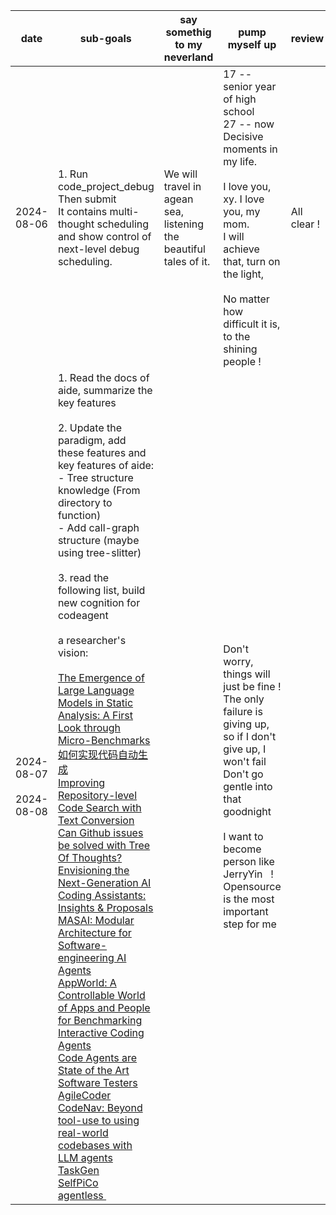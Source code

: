 | date                             | sub-goals                                                                                                                                                                                                                                                                                                                                                                                                                                                                                                                                                                                                                                                                                                                                                                                                                                                                                                                                                                                                                                                                                                                                                                                                                                                                                                                                                                                                                                                                                                                                                                               | say somethig to my neverland                                           | pump myself up                                                                                                                                                                                                                                                     | review       |
| -------------------------------- | --------------------------------------------------------------------------------------------------------------------------------------------------------------------------------------------------------------------------------------------------------------------------------------------------------------------------------------------------------------------------------------------------------------------------------------------------------------------------------------------------------------------------------------------------------------------------------------------------------------------------------------------------------------------------------------------------------------------------------------------------------------------------------------------------------------------------------------------------------------------------------------------------------------------------------------------------------------------------------------------------------------------------------------------------------------------------------------------------------------------------------------------------------------------------------------------------------------------------------------------------------------------------------------------------------------------------------------------------------------------------------------------------------------------------------------------------------------------------------------------------------------------------------------------------------------------------------------- | ---------------------------------------------------------------------- | ------------------------------------------------------------------------------------------------------------------------------------------------------------------------------------------------------------------------------------------------------------------ | ------------ |
| 2024-08-06                       | 1. Run code_project_debug<br />Then submit<br />It contains multi-thought scheduling and show control of next-level debug scheduling.                                                                                                                                                                                                                                                                                                                                                                                                                                                                                                                                                                                                                                                                                                                                                                                                                                                                                                                                                                                                                                                                                                                                                                                                                                                                                                                                                                                                                                                   | We will travel in agean sea,<br />listening the beautiful tales of it. | 17 -- senior year of high school<br />27 -- now<br />Decisive moments in my life.<br /><br />I love you, xy. I love you, my mom.<br />I will achieve that, turn on the light, <br /><br />No matter how difficult it is, to the shining people !                  | All clear ! |
| 2024-08-07<br /><br />2024-08-08 | 1. Read the docs of aide, summarize the key features<br /><br />2. Update the paradigm, add these features and key features of aide:<br />- Tree structure knowledge (From directory to function)<br />- Add call-graph structure (maybe using tree-slitter)<br /><br />3. read the following list, build new cognition for codeagent<br /><br />a researcher's vision:<br /><br />[The Emergence of Large Language Models in Static Analysis: A First Look through Micro-Benchmarks](https://arxiv.org/html/2402.17679v1) <br />[如何实现代码自动生成](https://www.zhihu.com/question/349309063/answer/3522210167) <br />[Improving Repository-level Code Search with Text Conversion](https://aclanthology.org/2024.naacl-srw.15/)<br />[Can Github issues be solved with Tree Of Thoughts?](https://arxiv.org/abs/2405.13057)<br />[Envisioning the Next-Generation AI Coding Assistants: Insights &amp; Proposals](https://arxiv.org/abs/2403.14592)<br />[MASAI: Modular Architecture for Software-engineering AI Agents](https://arxiv.org/abs/2406.11638)<br />[AppWorld: A Controllable World of Apps and People for Benchmarking Interactive Coding Agents](https://arxiv.org/abs/2407.18901)<br />[Code Agents are State of the Art Software Testers](https://arxiv.org/abs/2406.12952)<br />[AgileCoder](https://arxiv.org/abs/2406.11912)<br />[CodeNav: Beyond tool-use to using real-world codebases with LLM agents](https://arxiv.org/abs/2406.12276)<br />[TaskGen](https://arxiv.org/abs/2407.15734)<br />[SelfPiCo](https://arxiv.org/abs/2407.16974)<br />[agentless ](https://arxiv.org/pdf/2407.01489) |                                                                        | Don't worry, things will just be fine !<br />The only failure is giving up, so if I don't give up, I won't fail<br />Don't go gentle into that goodnight<br /><br />I want to become person like JerryYin   !<br />Opensource is the most important step for me |              |
